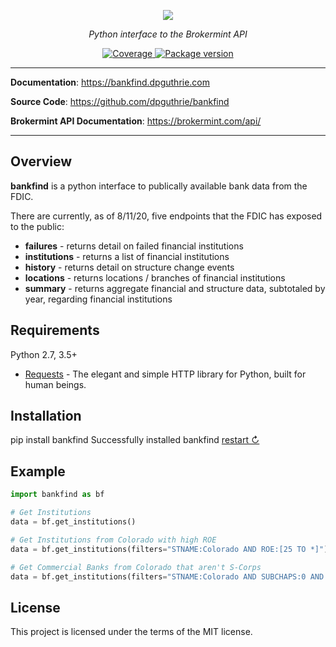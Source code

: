 <p align="center">
    <a href="#"><img src="docs/docs/img/logo.png"></a>
</p>
<p align="center">
    <em>Python interface to the Brokermint API</em>
</p>
<p align="center">
    <a href="https://codecov.io/gh/dpguthrie/brokermint" target="_blank">
        <img src="https://img.shields.io/codecov/c/github/dpguthrie/brokermint" alt="Coverage">
    </a>
    <a href="https://pypi.org/project/brokermint" target="_blank">
        <img src="https://badge.fury.io/py/brokermint.svg" alt="Package version">
    </a>
</p>

---

**Documentation**: <a target="_blank" href="https://brokermint.dpguthrie.com">https://bankfind.dpguthrie.com</a>

**Source Code**: <a target="_blank" href="https://github.com/dpguthrie/brokermint">https://github.com/dpguthrie/bankfind</a>

**Brokermint API Documentation**: <a target="_blank" href="https://brokermint.com/api/">https://brokermint.com/api/</a>

---

## Overview

**bankfind** is a python interface to publically available bank data from the FDIC.

There are currently, as of 8/11/20, five endpoints that the FDIC has exposed to the public:

- **failures** - returns detail on failed financial institutions
- **institutions** - returns a list of financial institutions
- **history** - returns detail on structure change events
- **locations** - returns locations / branches of financial institutions
- **summary** - returns aggregate financial and structure data, subtotaled by year, regarding financial institutions

## Requirements

Python 2.7, 3.5+

- [Requests](https://requests.readthedocs.io/en/master/) - The elegant and simple HTTP library for Python, built for human beings.

## Installation

<div class="termynal" data-termynal data-ty-typeDelay="40" data-ty-lineDelay="700">
    <span data-ty="input">pip install bankfind</span>
    <span data-ty="progress"></span>
    <span data-ty>Successfully installed bankfind</span>
    <a href="#" data-terminal-control="">restart ↻</a>
</div>

## Example

```python
import bankfind as bf

# Get Institutions
data = bf.get_institutions()

# Get Institutions from Colorado with high ROE
data = bf.get_institutions(filters="STNAME:Colorado AND ROE:[25 TO *]")

# Get Commercial Banks from Colorado that aren't S-Corps
data = bf.get_institutions(filters="STNAME:Colorado AND SUBCHAPS:0 AND CB:1")
```

## License

This project is licensed under the terms of the MIT license.
